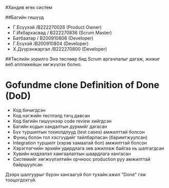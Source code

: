 #Хандив өгөх систем

##Багийн гишүүд
- Г.Есүүхэй /B222270026  (Product Owner)
- Г.Ихбархасвад / B222270836 (Scrum Master)
- Батбаатар / B200910808 (Developer)
- Г.Есүхэй /B200910804 (Developer)
- Х.Дүүрэнжаргал /B222270800 (Developer)

##Төслийн зорилго
Энэ төслөөр бид Scrum аргачлалыг дагаж, жижиг веб аппликейшн
хөгжүүлэх болно.
#  Gofundme clone Definition of Done (DoD)

- Код бичигдсэн  
- Код нэгжийн тестлэлд тэгц давсан  
- Код багийн гишүүнээр code review хийгдсэн  
- Багийн кодын хандалтын дүрмийг дагасан  
- Бүх туршилтын тохиолдлууд (test cases) амжилттай болсон  
- Функц болон гол хэсгүүдийг тайлбарласан (баримтжуулсан)  
- Integration туршилт (хэрэв хамаатай бол) амжилттай болсон  
- Хэрэглэгчийн эрхийн удирдлага зөв ажиллаж байгаа нь шалгагдсан  
- Хувийн мэдээлэл хамгаалалтын шаардлага хангасан  
- Системийг хөгжүүлэлтийн орчноос production руу амжилттай байршуулсан  

Дээрх шалгуурыг бүрэн хангаагүй бол тухайн ажил "Done" гэж тооцогдохгүй.

